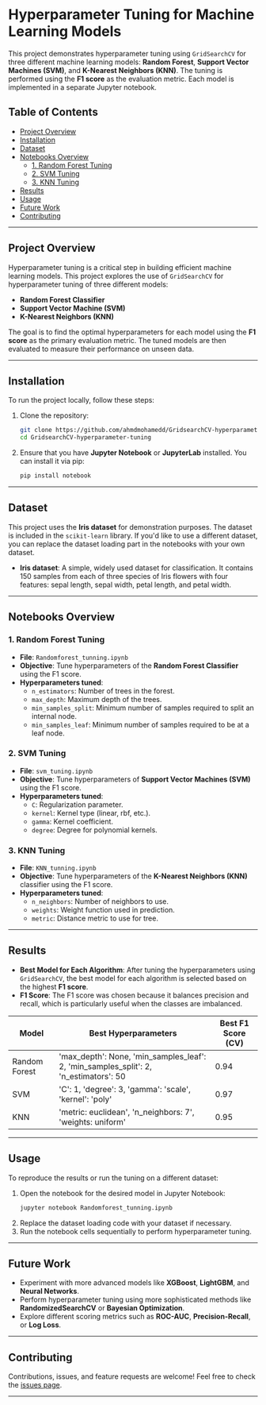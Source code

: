 # **Hyperparameter Tuning for Machine Learning Models**

This project demonstrates hyperparameter tuning using `GridSearchCV` for three different machine learning models: **Random Forest**, **Support Vector Machines (SVM)**, and **K-Nearest Neighbors (KNN)**. The tuning is performed using the **F1 score** as the evaluation metric. Each model is implemented in a separate Jupyter notebook.

## **Table of Contents**
- [Project Overview](#project-overview)
- [Installation](#installation)
- [Dataset](#dataset)
- [Notebooks Overview](#notebooks-overview)
  - [1. Random Forest Tuning](#1-random-forest-tuning)
  - [2. SVM Tuning](#2-svm-tuning)
  - [3. KNN Tuning](#3-knn-tuning)
- [Results](#results)
- [Usage](#usage)
- [Future Work](#future-work)
- [Contributing](#contributing)

---

## **Project Overview**

Hyperparameter tuning is a critical step in building efficient machine learning models. This project explores the use of `GridSearchCV` for hyperparameter tuning of three different models:
- **Random Forest Classifier**
- **Support Vector Machine (SVM)**
- **K-Nearest Neighbors (KNN)**

The goal is to find the optimal hyperparameters for each model using the **F1 score** as the primary evaluation metric. The tuned models are then evaluated to measure their performance on unseen data.

---

## **Installation**

To run the project locally, follow these steps:

1. Clone the repository:
   ```bash
   git clone https://github.com/ahmdmohamedd/GridsearchCV-hyperparameter-tuning.git
   cd GridsearchCV-hyperparameter-tuning
   ```

2. Ensure that you have **Jupyter Notebook** or **JupyterLab** installed. You can install it via pip:
   ```bash
   pip install notebook
   ```

---

## **Dataset**

This project uses the **Iris dataset** for demonstration purposes. The dataset is included in the `scikit-learn` library. If you'd like to use a different dataset, you can replace the dataset loading part in the notebooks with your own dataset.

- **Iris dataset**: A simple, widely used dataset for classification. It contains 150 samples from each of three species of Iris flowers with four features: sepal length, sepal width, petal length, and petal width.

---

## **Notebooks Overview**

### 1. **Random Forest Tuning**
- **File**: `Randomforest_tunning.ipynb`
- **Objective**: Tune hyperparameters of the **Random Forest Classifier** using the F1 score.
- **Hyperparameters tuned**:
  - `n_estimators`: Number of trees in the forest.
  - `max_depth`: Maximum depth of the trees.
  - `min_samples_split`: Minimum number of samples required to split an internal node.
  - `min_samples_leaf`: Minimum number of samples required to be at a leaf node.
  
### 2. **SVM Tuning**
- **File**: `svm_tuning.ipynb`
- **Objective**: Tune hyperparameters of **Support Vector Machines (SVM)** using the F1 score.
- **Hyperparameters tuned**:
  - `C`: Regularization parameter.
  - `kernel`: Kernel type (linear, rbf, etc.).
  - `gamma`: Kernel coefficient.
  - `degree`: Degree for polynomial kernels.
  
### 3. **KNN Tuning**
- **File**: `KNN_tunning.ipynb`
- **Objective**: Tune hyperparameters of the **K-Nearest Neighbors (KNN)** classifier using the F1 score.
- **Hyperparameters tuned**:
  - `n_neighbors`: Number of neighbors to use.
  - `weights`: Weight function used in prediction.
  - `metric`: Distance metric to use for tree.
  
---

## **Results**

- **Best Model for Each Algorithm**: After tuning the hyperparameters using `GridSearchCV`, the best model for each algorithm is selected based on the highest **F1 score**.
- **F1 Score**: The F1 score was chosen because it balances precision and recall, which is particularly useful when the classes are imbalanced.

| Model           | Best Hyperparameters                                   | Best F1 Score (CV) |
|-----------------|--------------------------------------------------------|--------------------|
| Random Forest   | 'max_depth': None, 'min_samples_leaf': 2, 'min_samples_split': 2, 'n_estimators': 50 | 0.94               |
| SVM             | 'C': 1, 'degree': 3, 'gamma': 'scale', 'kernel': 'poly'                 | 0.97               |
| KNN             | 'metric: euclidean', 'n_neighbors: 7', 'weights: uniform' | 0.95              |

---

## **Usage**

To reproduce the results or run the tuning on a different dataset:
1. Open the notebook for the desired model in Jupyter Notebook:
   ```bash
   jupyter notebook Randomforest_tunning.ipynb
   ```
2. Replace the dataset loading code with your dataset if necessary.
3. Run the notebook cells sequentially to perform hyperparameter tuning.

---

## **Future Work**

- Experiment with more advanced models like **XGBoost**, **LightGBM**, and **Neural Networks**.
- Perform hyperparameter tuning using more sophisticated methods like **RandomizedSearchCV** or **Bayesian Optimization**.
- Explore different scoring metrics such as **ROC-AUC**, **Precision-Recall**, or **Log Loss**.

---

## **Contributing**

Contributions, issues, and feature requests are welcome! Feel free to check the [issues page](https://github.com/your_username/hyperparameter-tuning/issues).

---
